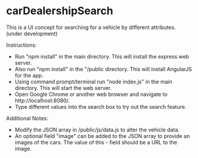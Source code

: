 # carDealershipSearch
This is a UI concept for searching for a vehicle by different attributes. (under development)

Instructions:
- Run "npm install" in the main directory. This will install the express web server.
- Also run "npm install" in the "/public directory. This will install AngularJS for the app.
- Using command prompt/terminal run "node index.js" in the main directory. This will start the web server.
- Open Google Chrome or another web browser and navigate to http://localhost:8080/.
- Type different values into the search box to try out the search feature.

Additional Notes:
- Modify the JSON array in /public/js/data.js to alter the vehicle data.
- An optional field "image" can be added to the JSON array to provide an images of the cars. The value of this - field should be a URL to the image.

